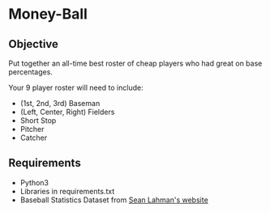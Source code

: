 # Money-Ball

## Objective

Put together an all-time best roster of cheap players who had great on base percentages.

Your 9 player roster will need to include:

* (1st, 2nd, 3rd) Baseman
* (Left, Center, Right) Fielders
* Short Stop
* Pitcher
* Catcher

## Requirements

* Python3
* Libraries in requirements.txt
* Baseball Statistics Dataset from [Sean Lahman's website](http://seanlahman.com/files/database/baseballdatabank-master_2016-03-02.zip)
